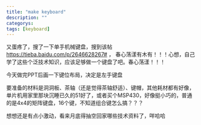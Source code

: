 ```yaml
---
title: "make keyboard"
description: ""
categorys: 
tags: [keyboard]
---
```



又蛋疼了，搜了一下单手机械键盘，搜到该帖 <https://tieba.baidu.com/p/2646628267#> ， 春心荡漾有木有！！！心想，自己学了这些个泛技术知识，应该足够做一个键盘了吧。春心荡漾！！！

今天做完PPT后画一下键位布局，决定是左手键盘

要准备的材料是洞洞板、茶轴（还是觉得茶轴舒适）、键帽，其他耗材都有好像，单片机用家里那块沉睡已久的51好了，或者买个MSP430，好像挺小巧的，普通的是4x4的矩阵键盘，16个键，不知道组合键怎么搞？？？

想想还是有点小激动，看来月底得抽空回家哪些技术资料了，咩哈哈